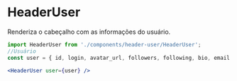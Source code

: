 # HeaderUser
Renderiza o cabeçalho com as informações do usuário.

```js static
import HeaderUser from './components/header-user/HeaderUser';
//Usuário
const user = { id, login, avatar_url, followers, following, bio, email }
```
```jsx
<HeaderUser user={user} />
```